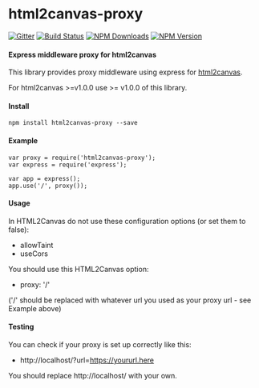 html2canvas-proxy
=================

[![Gitter](https://badges.gitter.im/Join%20Chat.svg)](https://gitter.im/niklasvh/html2canvas?utm_source=badge&utm_medium=badge&utm_campaign=pr-badge) 
[![Build Status](https://travis-ci.org/niklasvh/html2canvas-proxy-nodejs.svg)](https://travis-ci.org/niklasvh/html2canvas-proxy-nodejs)
[![NPM Downloads](https://img.shields.io/npm/dm/html2canvas-proxy.svg)](https://www.npmjs.org/package/html2canvas-proxy)
[![NPM Version](https://img.shields.io/npm/v/html2canvas-proxy.svg)](https://www.npmjs.org/package/html2canvas-proxy)

#### Express middleware proxy for html2canvas ####

This library provides proxy middleware using express for [html2canvas](https://github.com/niklasvh/html2canvas).

For html2canvas >=v1.0.0 use >= v1.0.0 of this library.

#### Install ####

    npm install html2canvas-proxy --save

#### Example ####

    var proxy = require('html2canvas-proxy');
    var express = require('express');

    var app = express();
    app.use('/', proxy());

#### Usage ####

In HTML2Canvas do not use these configuration options (or set them to false):
* allowTaint
* useCors

You should use this HTML2Canvas option:
* proxy: '/'

('/' should be replaced with whatever url you used as your proxy url - see Example above)

#### Testing ####

You can check if your proxy is set up correctly like this:
* http://localhost/?url=https://yoururl.here

You should replace http://localhost/ with your own.

